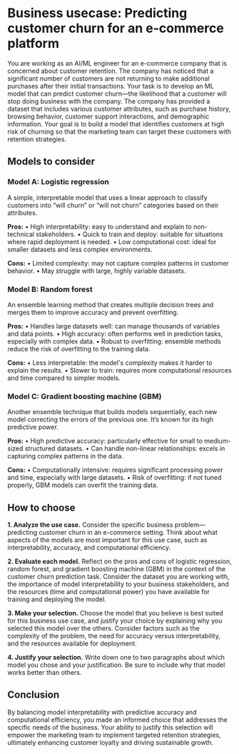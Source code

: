 # Business usecase: Predicting customer churn for an e-commerce platform

You are working as an AI/ML engineer for an e-commerce company that is concerned about customer retention. 
The company has noticed that a significant number of customers are not returning to make additional purchases after their initial transactions. 
Your task is to develop an ML model that can predict customer churn—the likelihood that a customer will stop doing business with the company.
The company has provided a dataset that includes various customer attributes, such as purchase history, browsing behavior, customer support interactions, 
and demographic information. Your goal is to build a model that identifies customers at high risk of churning so that the marketing team can target 
these customers with retention strategies.

## Models to consider

### Model A: Logistic regression

A simple, interpretable model that uses a linear approach to classify customers into “will churn” or “will not churn” categories based on their attributes.

**Pros:**
	• High interpretability: easy to understand and explain to non-technical stakeholders.
	• Quick to train and deploy: suitable for situations where rapid deployment is needed.
	• Low computational cost: ideal for smaller datasets and less complex environments.
 
**Cons:**
	• Limited complexity: may not capture complex patterns in customer behavior.
	• May struggle with large, highly variable datasets.
	
### Model B: Random forest

An ensemble learning method that creates multiple decision trees and merges them to improve accuracy and prevent overfitting.

**Pros:**
	• Handles large datasets well: can manage thousands of variables and data points.
	• High accuracy: often performs well in prediction tasks, especially with complex data.
	• Robust to overfitting: ensemble methods reduce the risk of overfitting to the training data.
 
**Cons:**
	• Less interpretable: the model's complexity makes it harder to explain the results.
	• Slower to train: requires more computational resources and time compared to simpler models.
	
### Model C: Gradient boosting machine (GBM)

Another ensemble technique that builds models sequentially, each new model correcting the errors of the previous one. It’s known for its high predictive power.

**Pros:**
	• High predictive accuracy: particularly effective for small to medium-sized structured datasets.
	• Can handle non-linear relationships: excels in capturing complex patterns in the data.

**Cons:**
	• Computationally intensive: requires significant processing power and time, especially with large datasets.
	• Risk of overfitting: if not tuned properly, GBM models can overfit the training data.

## How to choose
	
 **1. Analyze the use case.** Consider the specific business problem—predicting customer churn in an e-commerce setting. 
 Think about what aspects of the models are most important for this use case, such as interpretability, accuracy, and computational efficiency.
	
 **2. Evaluate each model.** Reflect on the pros and cons of logistic regression, random forest, and gradient boosting machine (GBM) in the context
    of the customer churn prediction task. Consider the dataset you are working with, the importance of model interpretability to your
    business stakeholders, and the resources (time and computational power) you have available for training and deploying the model.
	
 **3. Make your selection.** Choose the model that you believe is best suited for this business use case, and justify your choice by explaining
    why you selected this model over the others. Consider factors such as the complexity of the problem, the need for accuracy versus interpretability,
    and the resources available for deployment.

 **4. Justify your selection.** Write down one to two paragraphs about which model you chose and your justification. Be sure to include why that model
    works better than others.

## Conclusion

By balancing model interpretability with predictive accuracy and computational efficiency, you made an informed choice that addresses the specific needs 
of the business. Your ability to justify this selection will empower the marketing team to implement targeted retention strategies, ultimately enhancing 
customer loyalty and driving sustainable growth.
